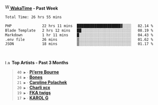 <img src="https://github.com/dxnter/dxnter/assets/17434202/67b21fa4-d36d-46f9-9dec-f23d976b00ef" alt="WakaTime Logo" width="14" height="18"/><a href="https://wakatime.com/@dxnter" target="_blank"><strong> WakaTime</strong></a><strong> - Past Week</strong>

<!--START_SECTION:waka-->

```txt
Total Time: 26 hrs 55 mins

PHP              22 hrs 11 mins  ████████████████████▓░░░░   82.14 %
Blade Template   2 hrs 12 mins   ██░░░░░░░░░░░░░░░░░░░░░░░   08.19 %
Markdown         1 hr 11 mins    █░░░░░░░░░░░░░░░░░░░░░░░░   04.43 %
.env file        26 mins         ▒░░░░░░░░░░░░░░░░░░░░░░░░   01.62 %
JSON             18 mins         ▒░░░░░░░░░░░░░░░░░░░░░░░░   01.17 %
```

<!--END_SECTION:waka-->

<br/>

<!--START_LASTFM_ARTISTS:{"period": "3month", "rows": 6}-->
<a href="https://last.fm" target="_blank"><img src="https://user-images.githubusercontent.com/17434202/215290617-e793598d-d7c9-428f-9975-156db1ba89cc.svg" alt="Last.fm Logo" width="18" height="13"/></a> **Top Artists - Past 3 Months**

> `40 ▶️` ∙ **[Pi’erre Bourne](https://www.last.fm/music/Pi%E2%80%99erre+Bourne)**<br/>
> `24 ▶️` ∙ **[Bones](https://www.last.fm/music/Bones)**<br/>
> `21 ▶️` ∙ **[Caroline Polachek](https://www.last.fm/music/Caroline+Polachek)**<br/>
> `20 ▶️` ∙ **[Charli xcx](https://www.last.fm/music/Charli+xcx)**<br/>
> `19 ▶️` ∙ **[FKA twigs](https://www.last.fm/music/FKA+twigs)**<br/>
> `17 ▶️` ∙ **[KAROL G](https://www.last.fm/music/KAROL+G)**<br/>
<!--END_LASTFM_ARTISTS-->
